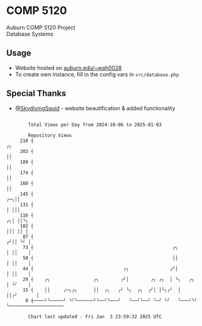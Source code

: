 # COMP 5120
Auburn COMP 5120 Project  
Database Systems

## Usage
- Website hosted on [auburn.edu/~wah0028](https://webhome.auburn.edu/~wah0028/)
- To create own instance, fill in the config vars in `src/database.php`

## Special Thanks
- [@SkydivingSquid](https://github.com/SkydivingSquid) - website beautification & added functionality

```

        Total Views per Day from 2024-10-06 to 2025-01-03

        Repository Views
     218 ┼                                                                  ╭╮
     203 ┤                                                                  ││
     189 ┤                                                                  ││
     174 ┤                                                                  ││
     160 ┤                                                                  ││
     145 ┤                                                               ╭─╮││
     131 ┤                                                               │ │││
     116 ┤                                                             ╭╮│ ││╰╮
     102 ┤                                                             │││ ││ │
      87 ┤                                                            ╭╯││ ╰╯ │
      73 ┤                                                   ╭╮       │ ││    │
      58 ┤                                                   ││       │ ││    │
      44 ┤                                 ╭╮               ╭╯│       │ ││    │
      29 ┤    ╭╮                ╭╮        ╭╯│        ╭╮ ╭╮  │ ╰╮   ╭╮ │ ╰╯    │
      15 ┤    ││     ╭─╮╭╮      ││  ╭╮   ╭╯ ╰╮  ╭╮  ╭╯│ │╰╮╭╯  │   ││╭╯       │
       0 ┼────╯╰─────╯ ╰╯╰──────╯╰──╯╰───╯   ╰──╯╰──╯ ╰─╯ ╰╯   ╰───╯╰╯        ╰────────────────────

        Chart last updated - Fri Jan  3 23:59:32 2025 UTC
        
```
